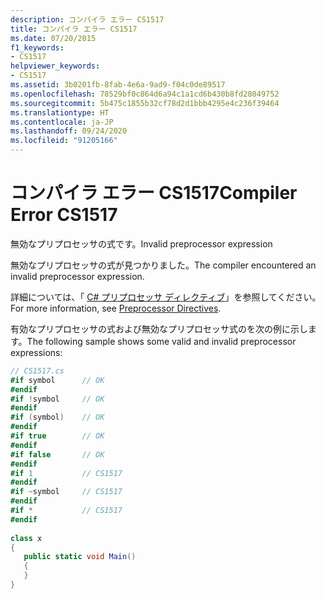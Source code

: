 ```yaml
---
description: コンパイラ エラー CS1517
title: コンパイラ エラー CS1517
ms.date: 07/20/2015
f1_keywords:
- CS1517
helpviewer_keywords:
- CS1517
ms.assetid: 3b0201fb-8fab-4e6a-9ad9-f04c0de89517
ms.openlocfilehash: 78529bf0c864d6a94c1a1cd6b430b8fd28049752
ms.sourcegitcommit: 5b475c1855b32cf78d2d1bbb4295e4c236f39464
ms.translationtype: HT
ms.contentlocale: ja-JP
ms.lasthandoff: 09/24/2020
ms.locfileid: "91205166"
---
```

# <a name="compiler-error-cs1517"></a><span data-ttu-id="05be0-103">コンパイラ エラー CS1517</span><span class="sxs-lookup"><span data-stu-id="05be0-103">Compiler Error CS1517</span></span>

<span data-ttu-id="05be0-104">無効なプリプロセッサの式です。</span><span class="sxs-lookup"><span data-stu-id="05be0-104">Invalid preprocessor expression</span></span>  
  
 <span data-ttu-id="05be0-105">無効なプリプロセッサの式が見つかりました。</span><span class="sxs-lookup"><span data-stu-id="05be0-105">The compiler encountered an invalid preprocessor expression.</span></span>  
  
 <span data-ttu-id="05be0-106">詳細については、「 [C# プリプロセッサ ディレクティブ](../language-reference/preprocessor-directives/index.md)」を参照してください。</span><span class="sxs-lookup"><span data-stu-id="05be0-106">For more information, see [Preprocessor Directives](../language-reference/preprocessor-directives/index.md).</span></span>  
  
 <span data-ttu-id="05be0-107">有効なプリプロセッサの式および無効なプリプロセッサ式のを次の例に示します。</span><span class="sxs-lookup"><span data-stu-id="05be0-107">The following sample shows some valid and invalid preprocessor expressions:</span></span>  
  
```csharp  
// CS1517.cs  
#if symbol      // OK  
#endif  
#if !symbol     // OK  
#endif  
#if (symbol)    // OK  
#endif  
#if true        // OK  
#endif  
#if false       // OK  
#endif  
#if 1           // CS1517  
#endif  
#if ~symbol     // CS1517  
#endif  
#if *           // CS1517  
#endif  
  
class x  
{  
   public static void Main()  
   {  
   }  
}  
```
